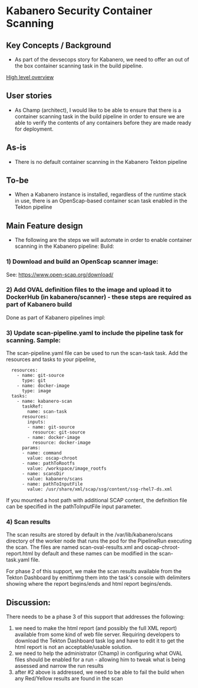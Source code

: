 # Kabanero Security Container Scanning 

## Key Concepts / Background
- As part of the devsecops story for Kabanero, we need to offer an out of the box container scanning task in the build pipeline.

[High level overview](../design/Kabanero_scan_sign.pdf)

## User stories
- As Champ (architect), I would like to be able to ensure that there is a container scanning task in the build pipeline in order to ensure we are able to verify the contents of any containers before they are made ready for deployment.

## As-is

- There is no default container scanning in the Kabanero Tekton pipeline

## To-be
- When a Kabanero instance is installed, regardless of the runtime stack in use, there is an OpenScap-based container scan task enabled in the Tekton pipeline

## Main Feature design

- The following are the steps we will automate in order to enable container scanning in the Kabanero pipeline:
Build:
### 1) Download and build an OpenScap scanner image:
See: https://www.open-scap.org/download/
### 2) Add OVAL definition files to the image and upload it to DockerHub (in kabanero/scanner) - these steps are required as part of Kabanero build

Done as part of Kabanero pipelines impl:
### 3) Update scan-pipeline.yaml to include the pipeline task for scanning.  Sample:

The scan-pipeline.yaml file can be used to run the scan-task task. Add the resources and tasks to your pipeline,

```
  resources:
    - name: git-source
      type: git
    - name: docker-image
      type: image
  tasks:
    - name: kabanero-scan
      taskRef:
        name: scan-task
      resources:
        inputs:
        - name: git-source
          resource: git-source
        - name: docker-image
          resource: docker-image
      params:
      - name: command
        value: oscap-chroot
      - name: pathToRootfs
        value: /workspace/image_rootfs
      - name: scansDir
        value: kabanero/scans
      - name: pathToInputFile
        value: /usr/share/xml/scap/ssg/content/ssg-rhel7-ds.xml
```
If you mounted a host path with additional SCAP content, the definition file can be specified in the pathToInputFile input parameter.

### 4) Scan results
The scan results are stored by default in the /var/lib/kabanero/scans directory of the worker node that runs the pod for the PipelineRun executing the scan. The files are named scan-oval-results.xml and oscap-chroot-report.html by default and these names can be modified in the scan-task.yaml file.

For phase 2 of this support, we make the scan results available from the Tekton Dashboard by emittinmg them into the task's console with delimiters showing where the report begins/ends and html report begins/ends.

## Discussion:  
There needs to be a phase 3 of this support that addresses the following:

1) we need to make the html report (and possibly the full XML report) available from some kind of web file server. Requiring developers to download the Tekton Dashboard task log and have to edit it to get the html report is not an acceptable/usable solution.
2) we need to help the administrator (Champ) in configuring what OVAL files should be enabled for a run - allowing him to tweak what is being assessed and narrow the run results
3) after #2 above is addressed, we need to be able to fail the build when any Red/Yellow results are found in the scan
